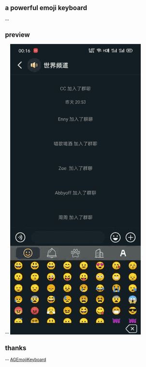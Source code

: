 ## a powerful emoji keyboard
--

## preview
--
![emoji keyboard](https://github.com/uni7corn/emoji_keyboard/blob/master/image/emoji_keyboard.gif "emoji keyboard")



##  thanks 
--
[AGEmojiKeyboard](https://github.com/ayushgoel/AGEmojiKeyboard "AGEmojiKeyboard")

